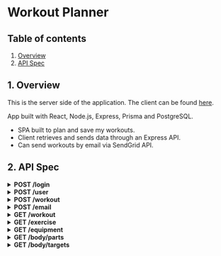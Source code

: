 # Workout Planner

## Table of contents

1. [Overview](#overview)
2. [API Spec](#api)

<a id="overview"></a>

## 1. Overview

This is the server side of the application.
The client can be found [here](https://github.com/PBara7a/workout-planner-client).

App built with React, Node.js, Express, Prisma and PostgreSQL.

- SPA built to plan and save my workouts.
- Client retrieves and sends data through an Express API.
- Can send workouts by email via SendGrid API.

<a id="api"></a>

## 2. API Spec

<details>
<summary><strong>POST /login</strong>
</summary>

<strong>Example body</strong>

```sh
{
	"username": "test",
	"password": "test1"
}
```

<strong>Example response</strong>

```sh
{
	"user": {
		"id": 4,
		"username": "test",
		"createdAt": "2022-09-07T15:44:57.468Z",
		"updatedAt": "2022-09-07T15:44:57.469Z"
	},
	"token": "eyJhbGciOiJIUzI1NiIsInR5cCI6IkpXVCJ9.eyJ1c2VySWQiOjQsImlhdCI6MTY2MjU4MzAyMCwiZXhwIjoxNjYyNjY5NDIwfQ.j-ruc981Qm4e8hRp91TyaYTefLZE3r6GHXd5Ow6JScU"
}
```

</details>

<details>
<summary><strong>POST /user</strong>
</summary>

<strong>Example body</strong>

```sh
{
	"username": "test",
	"password": "test1"
}
```

<strong>Example response</strong>

```sh
{
	"user": {
		"id": 4,
		"username": "test",
		"password": "$2b$08$XSCitXp0EpxtDBX2ABRgY.lKm.UAzK5QYf3DlQjfHOB5CkMgLssMm",
		"createdAt": "2022-09-07T15:44:57.468Z",
		"updatedAt": "2022-09-07T15:44:57.469Z"
	}
}
```

</details>

<details>
<summary><strong>POST /workout</strong>
</summary>

<strong>Example body</strong>

```sh
{
	"name": "Burn Fiesta",
	"target": "Full Body",
	"notes": "Low weight and max reps",
	"exercises": [1, 2]
}
```

<strong>Example response</strong>

```sh
{
	"workout": {
		"id": 4,
		"name": "Burn Fiesta",
		"target": "Full Body",
		"notes": "Low weight and max reps",
		"createdAt": "2022-08-26T10:59:25.037Z",
		"updatedAt": "2022-08-26T10:59:25.038Z",
		"exercises": [
			{
				"id": 1,
				"name": "3/4 sit-up",
				"demo": "0001",
				"equipmentId": 1,
				"targetId": 1,
				"bodyPartId": 1,
				"createdAt": "2022-08-23T13:36:41.502Z",
				"updatedAt": "2022-08-23T13:36:41.516Z"
			},
			{
				"id": 2,
				"name": "45° side bend",
				"demo": "0002",
				"equipmentId": 1,
				"targetId": 1,
				"bodyPartId": 1,
				"createdAt": "2022-08-23T13:36:41.502Z",
				"updatedAt": "2022-08-23T13:36:41.516Z"
			}
		]
	}
}
```

</details>

<details>
<summary><strong>POST /email</strong>
</summary>

<strong>Example body</strong>

```sh
{
	"email": "email@gmail.com",
	"workout": 1
}
```

<strong>Example response</strong>

```sh
{
	"email": "Sent"
}
```

</details>

<details>
<summary><strong>GET /workout</strong>

</summary>

<strong>Example response</strong>

```sh
{
	"workouts": [
		{
			"id": 1,
			"name": "Workout 1: Upperbody",
			"target": "Upperbody",
			"notes": "8-12 reps",
			"createdAt": "2022-08-31T16:17:14.639Z",
			"updatedAt": "2022-08-31T16:17:14.640Z",
			"exercises": [
				{
					"id": 99,
					"name": "barbell bench press",
					"demo": "0025",
					"equipmentId": 97,
					"targetId": 9,
					"bodyPartId": 9,
					"createdAt": "2022-08-31T16:10:52.907Z",
					"updatedAt": "2022-08-31T16:10:52.920Z"
				},
				{
					"id": 475,
					"name": "dumbbell bench seated press",
					"demo": "0290",
					"equipmentId": 459,
					"targetId": 55,
					"bodyPartId": 55,
					"createdAt": "2022-08-31T16:10:52.910Z",
					"updatedAt": "2022-08-31T16:10:52.920Z"
				},
				{
					"id": 481,
					"name": "dumbbell biceps curl",
					"demo": "0294",
					"equipmentId": 459,
					"targetId": 43,
					"bodyPartId": 33,
					"createdAt": "2022-08-31T16:10:52.910Z",
					"updatedAt": "2022-08-31T16:10:52.920Z"
				},
				{
					"id": 581,
					"name": "dumbbell lying triceps extension",
					"demo": "0351",
					"equipmentId": 459,
					"targetId": 33,
					"bodyPartId": 33,
					"createdAt": "2022-08-31T16:10:52.911Z",
					"updatedAt": "2022-08-31T16:10:52.920Z"
				},
				{
					"id": 1063,
					"name": "pull-up",
					"demo": "0652",
					"equipmentId": 1,
					"targetId": 6,
					"bodyPartId": 6,
					"createdAt": "2022-08-31T16:10:52.916Z",
					"updatedAt": "2022-08-31T16:10:52.921Z"
				}
			]
		}
	]
}
```

</details>

<details>
<summary><strong>GET /exercise</strong>
</summary>

<strong>Example response</strong>

```sh
{
	"exercises": [
		{
			"id": 1,
			"name": "3/4 sit-up",
			"demo": "0001",
			"equipmentId": 1,
			"targetId": 1,
			"bodyPartId": 1,
			"createdAt": "2022-09-01T14:15:44.761Z",
			"updatedAt": "2022-09-01T14:15:44.774Z"
		},
		{
			"id": 2,
			"name": "45° side bend",
			"demo": "0002",
			"equipmentId": 1,
			"targetId": 1,
			"bodyPartId": 1,
			"createdAt": "2022-09-01T14:15:44.761Z",
			"updatedAt": "2022-09-01T14:15:44.774Z"
		}
  ]
}
```

</details>

<details>
<summary><strong>GET /equipment</strong>
</summary>

<strong>Example response</strong>

```sh
{
	"equipments": [
		{
			"id": 1,
			"name": "body weight",
			"createdAt": "2022-08-22T14:39:42.741Z",
			"updatedAt": "2022-08-22T14:39:42.750Z"
		},
		{
			"id": 6,
			"name": "cable",
			"createdAt": "2022-08-22T14:39:42.741Z",
			"updatedAt": "2022-08-22T14:39:42.750Z"
		}
  ]
}
```

</details>

<details>
<summary><strong>GET /body/parts</strong>
</summary>

<strong>Example body</strong>

<strong>Example response</strong>

```sh
{
	"bodyparts": [
		{
			"id": 1,
			"name": "waist",
			"createdAt": "2022-08-22T14:39:43.043Z",
			"updatedAt": "2022-08-22T14:39:43.052Z"
		},
		{
			"id": 4,
			"name": "upper legs",
			"createdAt": "2022-08-22T14:39:43.043Z",
			"updatedAt": "2022-08-22T14:39:43.052Z"
		}
  ]
}
```

</details>

<details>
<summary><strong>GET /body/targets</strong>
</summary>

<strong>Example response</strong>

```sh
{
	"targets": [
		{
			"id": 1,
			"bodyPartId": 1,
			"name": "abs",
			"createdAt": "2022-08-22T14:39:43.331Z",
			"updatedAt": "2022-08-22T14:39:43.341Z"
		},
		{
			"id": 4,
			"bodyPartId": 4,
			"name": "quads",
			"createdAt": "2022-08-22T14:39:43.331Z",
			"updatedAt": "2022-08-22T14:39:43.341Z"
		}
  ]
}
```

</details>
